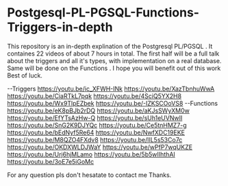 # Postgesql-PL-PGSQL-Functions-Triggers-in-depth

This repository is an in-depth explination of the Postgresql PL/PGSQL .
It containes 22 videos of about 7 hours in total.
The first half will be a full talk about the triggers and all it's types, with implementation on a real database.
Same will be done on the Functions .
I hope you will benefit out of this work
Best of luck.

  --Triggers
  https://youtu.be/ic_XFWH-INk 
  https://youtu.be/XazTbnhuWwA
  https://youtu.be/CiaRTkL7pqk
  https://youtu.be/4SciQ5YX2H8
  https://youtu.be/Wx9TlpEZbek
  https://youtu.be/-IZKSCOoVS8
  --Functions
  https://youtu.be/eK8pBJb2rDQ
  https://youtu.be/aKJsSWyXM0w
  https://youtu.be/EfYTsAzHw-Q
  https://youtu.be/sUh1eUVNwII
  https://youtu.be/SnG2K9DJYQc
  https://youtu.be/Ce5tnHMZ7-g
  https://youtu.be/bEdNyf5Re64
  https://youtu.be/NwfXDC19EKE
  https://youtu.be/M8QZO4FXdv8
  https://youtu.be/lIL5s53Co7c
  https://youtu.be/OKDXWLDJWaY
  https://youtu.be/wPfP7wqUKZE
  https://youtu.be/Urj6hjMLamo
  https://youtu.be/5b5wIIhthAI
  https://youtu.be/3oE7e5iGoMc

For any question pls don't hesatate to contact me 
Thanks.



  
